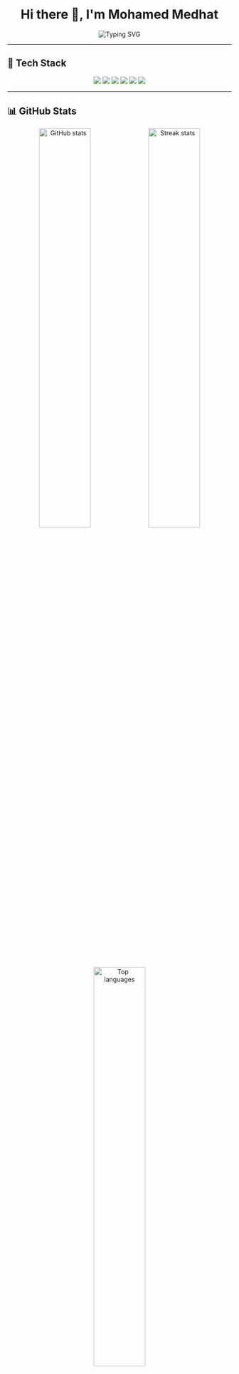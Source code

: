 <h1 align="center">
  Hi there 👋, I'm Mohamed Medhat
</h1>

<p align="center">
  <img src="https://readme-typing-svg.herokuapp.com?font=Fira+Code&size=22&pause=1000&color=1F72F7&width=600&lines=AI+Engineer+%7C+Machine+Learning+%7C+Data+Science;Passionate+About+Problem+Solving;Always+Learning+New+Things" alt="Typing SVG" />
</p>

---

## 🚀 Tech Stack
<p align="center">
  <img src="https://img.shields.io/badge/Python-3776AB?style=for-the-badge&logo=python&logoColor=white"/>
  <img src="https://img.shields.io/badge/C++-00599C?style=for-the-badge&logo=cplusplus&logoColor=white"/>
  <img src="https://img.shields.io/badge/Java-ED8B00?style=for-the-badge&logo=java&logoColor=white"/>
  <img src="https://img.shields.io/badge/JavaScript-F7DF1E?style=for-the-badge&logo=javascript&logoColor=black"/>
  <img src="https://img.shields.io/badge/TensorFlow-FF6F00?style=for-the-badge&logo=tensorflow&logoColor=white"/>
  <img src="https://img.shields.io/badge/OpenCV-5C3EE8?style=for-the-badge&logo=opencv&logoColor=white"/>
</p>

---

## 📊 GitHub Stats
<p align="center">
  <!-- إحصائيات عامة -->
  <img width="48%" src="https://github-readme-stats.vercel.app/api?username=Mo-Medhat-1&show_icons=true&theme=radical&count_private=false" alt="GitHub stats"/>

  <!-- الستريك -->
  <img width="48%" src="https://github-readme-streak-stats.herokuapp.com/?user=Mo-Medhat-1&theme=radical" alt="Streak stats"/>
</p>

<p align="center">
  <!-- أكثر اللغات استخدامًا (من Public repos فقط) -->
  <img width="48%" src="https://github-readme-stats.vercel.app/api/top-langs/?username=Mo-Medhat-1&layout=compact&theme=radical&count_private=false&hide=html,css" alt="Top languages"/>
</p>

---

## 🌐 Connect with Me
<p align="center">
  <a href="https://www.linkedin.com/in/m0-medhat/">
    <img src="https://img.shields.io/badge/LinkedIn-0077B5?style=for-the-badge&logo=linkedin&logoColor=white"/>
  </a>
  <a href="https://t.me/M0_Medhat">
    <img src="https://img.shields.io/badge/Telegram-2CA5E0?style=for-the-badge&logo=telegram&logoColor=white"/>
  </a>
  <a href="mailto:mohamedmedhatsoliman1@gmail.com">
    <img src="https://img.shields.io/badge/Email-D14836?style=for-the-badge&logo=gmail&logoColor=white"/>
  </a>
</p>

---

🔥 Passionate about **AI & Machine Learning** | Open to collaborations 🚀
